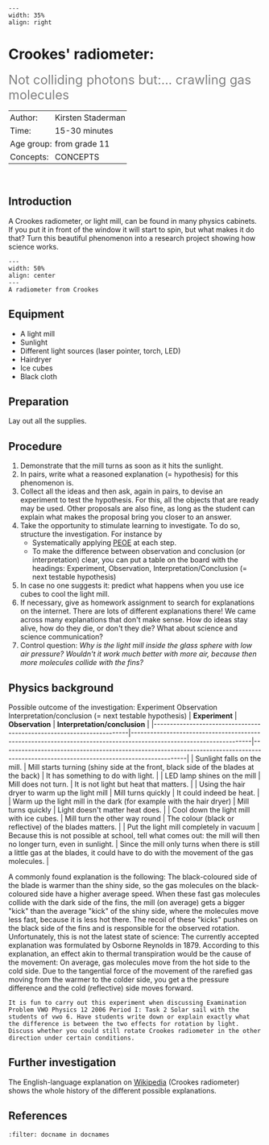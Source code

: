 ```{figure} ../../figures/ready.png
---
width: 35%
align: right
```

# Crookes' radiometer:
<span style="font-size: 25px; color: gray;">Not colliding photons but:... crawling gas molecules</span> 

<table style="width: 100%; border-collapse: collapse; border: none;">
    <tr style="background-color: var(--background-color);">  
        <td style="text-align: left; padding: 3px; border: none; color: var(--text-color)">Author:</td>
        <td style="text-align: left; padding: 3px; border: none; color: var(--text-color)">Kirsten Staderman</td>
    </tr>
    <tr style="background-color: var(--background-color);"> 
        <td style="text-align: left; padding: 3px; border: none; color: var(--text-color)">Time:</td>
        <td style="text-align: left; padding: 3px; border: none; color: var(--text-color)">15-30 minutes</td>
    </tr>
    <tr style="background-color: var(--background-color);"> 
        <td style="text-align: left; padding: 3px; border: none; color: var(--text-color)">Age group:</td>
        <td style="text-align: left; padding: 3px; border: none; color: var(--text-color)">from grade 11</td>
    </tr>
    <tr style="background-color: var(--background-color);"> 
        <td style="text-align: left; padding: 3px; border: none; color: var(--text-color)">Concepts:</td>
        <td style="text-align: left; padding: 3px; border: none; color: var(--text-color)">CONCEPTS</td>
    </tr>
</table><br>

## Introduction
A Crookes radiometer, or light mill, can be found in many physics cabinets. If you put it in front of the window it will start to spin, but what makes it do that? Turn this beautiful phenomenon into a research project showing how science works.

```{figure} demo59_figure1.JPG
---
width: 50%
align: center
---
A radiometer from Crookes
```

## Equipment
- A light mill 
- Sunlight
- Different light sources (laser pointer, torch, LED)
- Hairdryer 
- Ice cubes 
- Black cloth

## Preparation
Lay out all the  supplies.

## Procedure
1.	Demonstrate that the mill turns as soon as it hits the sunlight.
2.	In pairs, write what a reasoned explanation (= hypothesis) for this phenomenon is. 
3.	Collect all the ideas and then ask, again in pairs, to devise an experiment to test the hypothesis. For this, all the objects that are ready may be used. Other proposals are also fine, as long as the student can explain what makes the proposal bring you closer to an answer.
4.	Take the opportunity to stimulate learning to investigate. To do so, structure the investigation. For instance by
    -	Systematically applying [PEOE](../../Pedagogy/PoE.md) at each step.
    -	To make the difference between observation and conclusion (or interpretation) clear, you can put a table on the board with the headings:  Experiment, Observation, Interpretation/Conclusion 
(= next testable hypothesis)	
5.	In case no one suggests it: predict what happens when you use ice cubes to cool the light mill. 
6.	If necessary, give as homework assignment to search for explanations on the internet. There are lots of different explanations there!
We came across many explanations that don't make sense. How do ideas stay alive, how do they die, or don't they die? What about science and science communication?
7.	Control question: *Why is the light mill inside the glass sphere with low air pressure? Wouldn't it work much better with more air, because then more molecules collide with the fins?*

## Physics background
Possible outcome of the investigation:
Experiment Observation Interpretation/conclusion 
(= next testable hypothesis)
| **Experiment**                                                       | **Observation**                                                                                                   | **Interpretation/conclusion**                                                                                                         |
|----------------------------------------------------------------------|-------------------------------------------------------------------------------------------------------------------|---------------------------------------------------------------------------------------------------------------------------------------|
| Sunlight falls on the mill.                                          | Mill starts turning (shiny side at the front, black side of the blades at the back)                               | It has something to do with light.                                                                                                    |
| LED lamp shines on the mill                                          | Mill does not turn.                                                                                               | It is not light but heat that matters.                                                                                                |
| Using the hair dryer to warm up the light mill                       | Mill turns quickly                                                                                                | It could indeed be heat.                                                                                                              |
| Warm up the light mill in the dark (for example with the hair dryer) | Mill turns quickly                                                                                                | Light doesn't matter heat does.                                                                                                       |
| Cool down the light mill with ice cubes.                             | Mill turn the other way round                                                                                     | The colour (black or reflective) of the blades matters.                                                                               |
| Put the light mill completely in vacuum                              | Because this is not possible at school, tell what comes out: the mill will then no longer turn, even in sunlight. | Since the mill only turns when there is still a little gas at the blades, it could have to do with the movement of the gas molecules. |




A commonly found explanation is the following: The black-coloured side of the blade is warmer than the shiny side, so the gas molecules on the black-coloured side have a higher average speed. When these fast gas molecules collide with the dark side of the fins, the mill (on average) gets a bigger "kick" than the average "kick" of the shiny side, where the molecules move less fast, because it is less hot there. The recoil of these "kicks" pushes on the black side of the fins and is responsible for the observed rotation.
Unfortunately, this is not the latest state of science: The currently accepted explanation was formulated by Osborne Reynolds in 1879. According to this explanation, an effect akin to thermal transpiration would be the cause of the movement: On average, gas molecules move from the hot side to the cold side. Due to the tangential force of the movement of the rarefied gas moving from the warmer to the colder side, you get a the pressure difference and the cold (reflective) side moves forward.

```{tip}
It is fun to carry out this experiment when discussing Examination Problem VWO Physics 12 2006 Period I: Task 2 Solar sail with the students of vwo 6. Have students write down or explain exactly what the difference is between the two effects for rotation by light. Discuss whether you could still rotate Crookes radiometer in the other direction under certain conditions.
```

## Further investigation
The English-language explanation on [Wikipedia](https://en.wikipedia.org/wiki/Crookes_radiometer) (Crookes radiometer) shows the whole history of the different possible explanations.

## References
```{bibliography}
:filter: docname in docnames
```
